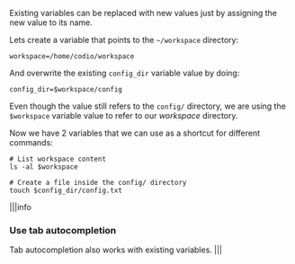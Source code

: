 Existing variables can be replaced with new values just by assigning the new value to its name.

Lets create a variable that points to the `~/workspace` directory: 

```
workspace=/home/codio/workspace
```

And overwrite the existing `config_dir` variable value by doing:

```
config_dir=$workspace/config
```

Even though the value still refers to the `config/` directory, we are using the `$workspace` variable value to refer to our _workspace_ directory.

Now we have 2 variables that we can use as a shortcut for different commands: 

```
# List workspace content
ls -al $workspace
```

```
# Create a file inside the config/ directory
touch $config_dir/config.txt
```

|||info
### Use tab autocompletion
Tab autocompletion also works with existing variables.
|||
